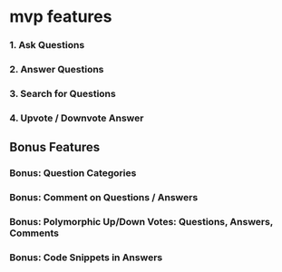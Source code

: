 
# mvp features

### 1. Ask Questions


### 2. Answer Questions


### 3. Search for Questions


### 4. Upvote / Downvote Answer

## Bonus Features

### Bonus: Question Categories

### Bonus: Comment on Questions / Answers

### Bonus: Polymorphic Up/Down Votes: Questions, Answers, Comments

### Bonus: Code Snippets in Answers

